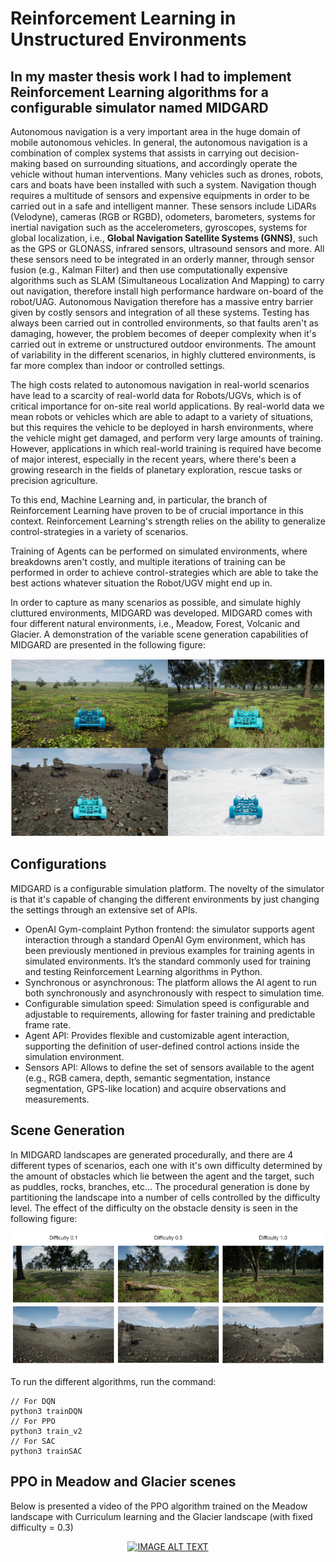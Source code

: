 # Reinforcement Learning in Unstructured Environments
## In my master thesis work I had to implement Reinforcement Learning algorithms for a configurable simulator named MIDGARD

Autonomous navigation is a very important area in the huge domain of mobile autonomous vehicles. In general, the autonomous navigation is a combination of complex systems that assists in carrying out decision-making based on surrounding situations, and accordingly operate the vehicle without human interventions. Many vehicles such as drones, robots, cars and boats have been installed with such a system.
Navigation though requires a multitude of sensors and expensive equipments in order to be carried out in a safe and intelligent manner. These sensors include LiDARs (Velodyne), cameras (RGB or RGBD), odometers, barometers, systems for inertial navigation such as the accelerometers, gyroscopes, systems for global localization, i.e., **Global Navigation Satellite Systems (GNNS)**, such as the GPS or GLONASS, infrared sensors, ultrasound sensors and more. All these sensors need to be integrated in an orderly manner, through sensor fusion (e.g., Kalman Filter) and then use computationally expensive algorithms such as SLAM (Simultaneous Localization And Mapping) to carry out navigation, therefore install high performance hardware on-board of the robot/UAG.
Autonomous Navigation therefore has a massive entry barrier given by costly sensors and integration of all these systems. Testing has always been carried out in controlled environments, so that faults aren't as damaging, however, the problem becomes of deeper complexity when it's carried out in extreme or unstructured outdoor environments. The amount of variability in the different scenarios, in highly cluttered environments, is far more complex than indoor or controlled settings.

The high costs related to autonomous navigation in real-world scenarios have lead to a scarcity of real-world data for Robots/UGVs, which is of critical importance for on-site real world applications. By real-world data we mean robots or vehicles which are able to adapt to a variety of situations, but this requires the vehicle to be deployed in harsh environments, where the vehicle might get damaged, and perform very large amounts of training.
However, applications in which real-world training is required have become of major interest, especially in the recent years, where there's been a growing research in the fields of planetary exploration, rescue tasks or precision agriculture.

To this end, Machine Learning and, in particular, the branch of Reinforcement Learning have proven to be of crucial importance in this context. Reinforcement Learning's strength relies on the ability to generalize control-strategies in a variety of scenarios.

Training of Agents can be performed on simulated environments, where breakdowns aren't costly, and multiple iterations of training can be performed in order to achieve control-strategies which are able to take the best actions whatever situation the Robot/UGV might end up in.

In order to capture as many scenarios as possible, and simulate highly cluttured environments, MIDGARD was developed. MIDGARD comes with four different natural environments, i.e., Meadow, Forest, Volcanic and Glacier.
A demonstration of the variable scene generation capabilities of MIDGARD are presented in the following figure:

<p align="center">
  <img src="https://github.com/Tatonta/Master_Thesis/blob/main/src/figures/MIDGARD_scenarios.png" scale=0.3/>
</p>

## Configurations
MIDGARD is a configurable simulation platform. The novelty of the simulator is that it's capable of changing the different environments by just changing the settings through an extensive set of APIs.
- OpenAI Gym-complaint Python frontend:  the simulator supports agent interaction through a standard OpenAI Gym environment, which has been previously mentioned in previous examples for training agents in simulated environments. It’s the standard commonly used for training and testing Reinforcement Learning algorithms in Python.
- Synchronous or asynchronous: The platform allows the AI agent to run both synchronously and asynchronously with respect to simulation time.
- Configurable simulation speed: Simulation speed is configurable and adjustable to requirements, allowing for faster training and predictable frame rate.
- Agent API: Provides flexible and customizable agent interaction, supporting the definition of user-defined control actions inside the simulation environment.
- Sensors API: Allows to define the set of sensors available to the agent (e.g., RGB camera, depth, semantic segmentation, instance segmentation, GPS-like location) and acquire observations and measurements.
## Scene Generation
In MIDGARD landscapes are generated procedurally, and there are 4 different types of scenarios, each one with it's own difficulty determined by the amount of obstacles which lie between the agent and the target, such as puddles, rocks, branches, etc...
The procedural generation is done by partitioning the landscape into a number of cells controlled by the difficulty level.
The effect of the difficulty on the obstacle density is seen in the following figure:
<p align="center">
  <img src="https://github.com/Tatonta/Master_Thesis/blob/main/src/figures/MIDGARD_clutteredenv.png" />
</p>

To run the different algorithms, run the command:
```
// For DQN
python3 trainDQN
// For PPO
python3 train_v2
// For SAC
python3 trainSAC
```
## PPO in Meadow and Glacier scenes
Below is presented a video of the PPO algorithm trained on the Meadow landscape with Curriculum learning and the Glacier landscape (with fixed difficulty = 0.3)

<div align="center">
  <a href="https://www.youtube.com/watch?v=Mn11uPtTb9Y"><img src="https://img.youtube.com/vi/Mn11uPtTb9Y/hqdefault.jpg" alt="IMAGE ALT TEXT"></a>
</div>
